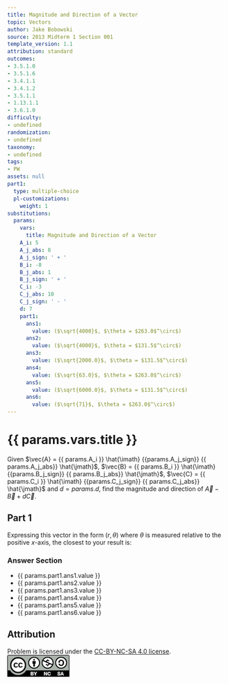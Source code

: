 ```yaml
---
title: Magnitude and Direction of a Vector
topic: Vectors
author: Jake Bobowski
source: 2013 Midterm 1 Section 001
template_version: 1.1
attribution: standard
outcomes:
- 3.5.1.0
- 3.5.1.6
- 3.4.1.1
- 3.4.1.2
- 3.5.1.1
- 1.13.1.1
- 3.6.1.0
difficulty:
- undefined
randomization:
- undefined
taxonomy:
- undefined
tags:
- PW
assets: null
part1:
  type: multiple-choice
  pl-customizations:
    weight: 1
substitutions:
  params:
    vars:
      title: Magnitude and Direction of a Vector
    A_i: 5
    A_j_abs: 8
    A_j_sign: ' + '
    B_i: -8
    B_j_abs: 1
    B_j_sign: ' + '
    C_i: -3
    C_j_abs: 10
    C_j_sign: ' - '
    d: 7
    part1:
      ans1:
        value: ($\sqrt{4000}$, $\theta = $263.0$^\circ$)
      ans2:
        value: ($\sqrt{4000}$, $\theta = $131.5$^\circ$)
      ans3:
        value: ($\sqrt{2000.0}$, $\theta = $131.5$^\circ$)
      ans4:
        value: ($\sqrt{63.0}$, $\theta = $263.0$^\circ$)
      ans5:
        value: ($\sqrt{6000.0}$, $\theta = $131.5$^\circ$)
      ans6:
        value: ($\sqrt{71}$, $\theta = $263.0$^\circ$)
---
```

# {{ params.vars.title }}
Given $\vec{A} = {{ params.A_i }} \hat{\imath} {{params.A_j_sign}} {{ params.A_j_abs}} \hat{\jmath}$, $\vec{B} = {{ params.B_i }} \hat{\imath} {{params.B_j_sign}} {{ params.B_j_abs}} \hat{\jmath}$, $\vec{C} = {{ params.C_i }} \hat{\imath} {{params.C_j_sign}} {{ params.C_j_abs}} \hat{\jmath}$ and $d={{ params.d }}$, find the magnitude and direction of $\vec{A}-\vec{B}+d\vec{C}$.

## Part 1

Expressing this vector in the form $(r,\theta)$ where $\theta$ is measured relative to the positive $x$-axis, the closest to your result is:

### Answer Section

- {{ params.part1.ans1.value }}
- {{ params.part1.ans2.value }}
- {{ params.part1.ans3.value }}
- {{ params.part1.ans4.value }}
- {{ params.part1.ans5.value }}
- {{ params.part1.ans6.value }}

## Attribution

Problem is licensed under the [CC-BY-NC-SA 4.0 license](https://creativecommons.org/licenses/by-nc-sa/4.0/).<br> ![The Creative Commons 4.0 license requiring attribution-BY, non-commercial-NC, and share-alike-SA license.](https://raw.githubusercontent.com/firasm/bits/master/by-nc-sa.png)